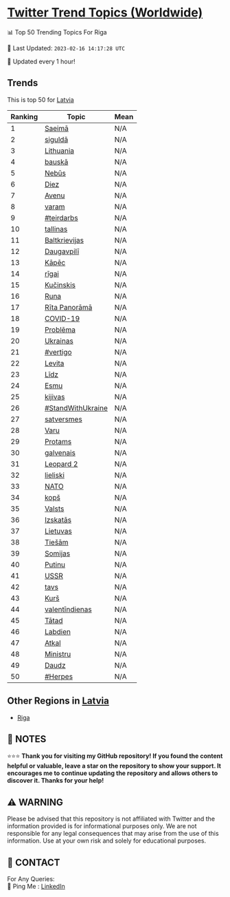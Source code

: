 [Twitter Trend Topics (Worldwide)](https://github.com/ErcinDedeoglu/Twitter-Trend-Topics)
==========


📊 Top 50 Trending Topics For Riga

📆 Last Updated: `2023-02-16 14:17:28 UTC`

🔧 Updated every 1 hour!


## Trends

This is top 50 for [Latvia](</Latvia>)

| Ranking | Topic | Mean |
| ------- | ------------ | ------------ |
| 1 | [Saeimā](http://twitter.com/search?q=Saeim%c4%81) | N/A |
| 2 | [siguldā](http://twitter.com/search?q=siguld%c4%81) | N/A |
| 3 | [Lithuania](http://twitter.com/search?q=Lithuania) | N/A |
| 4 | [bauskā](http://twitter.com/search?q=bausk%c4%81) | N/A |
| 5 | [Nebūs](http://twitter.com/search?q=Neb%c5%abs) | N/A |
| 6 | [Diez](http://twitter.com/search?q=Diez) | N/A |
| 7 | [Avenu](http://twitter.com/search?q=Avenu) | N/A |
| 8 | [varam](http://twitter.com/search?q=varam) | N/A |
| 9 | [#teirdarbs](http://twitter.com/search?q=%23teirdarbs) | N/A |
| 10 | [tallinas](http://twitter.com/search?q=tallinas) | N/A |
| 11 | [Baltkrievijas](http://twitter.com/search?q=Baltkrievijas) | N/A |
| 12 | [Daugavpilī](http://twitter.com/search?q=Daugavpil%c4%ab) | N/A |
| 13 | [Kāpēc](http://twitter.com/search?q=K%c4%81p%c4%93c) | N/A |
| 14 | [rīgai](http://twitter.com/search?q=r%c4%abgai) | N/A |
| 15 | [Kučinskis](http://twitter.com/search?q=Ku%c4%8dinskis) | N/A |
| 16 | [Runa](http://twitter.com/search?q=Runa) | N/A |
| 17 | [Rīta Panorāmā](http://twitter.com/search?q=R%c4%abta+Panor%c4%81m%c4%81) | N/A |
| 18 | [COVID-19](http://twitter.com/search?q=COVID-19) | N/A |
| 19 | [Problēma](http://twitter.com/search?q=Probl%c4%93ma) | N/A |
| 20 | [Ukrainas](http://twitter.com/search?q=Ukrainas) | N/A |
| 21 | [#vertigo](http://twitter.com/search?q=%23vertigo) | N/A |
| 22 | [Levita](http://twitter.com/search?q=Levita) | N/A |
| 23 | [Līdz](http://twitter.com/search?q=L%c4%abdz) | N/A |
| 24 | [Esmu](http://twitter.com/search?q=Esmu) | N/A |
| 25 | [kijivas](http://twitter.com/search?q=kijivas) | N/A |
| 26 | [#StandWithUkraine](http://twitter.com/search?q=%23StandWithUkraine) | N/A |
| 27 | [satversmes](http://twitter.com/search?q=satversmes) | N/A |
| 28 | [Varu](http://twitter.com/search?q=Varu) | N/A |
| 29 | [Protams](http://twitter.com/search?q=Protams) | N/A |
| 30 | [galvenais](http://twitter.com/search?q=galvenais) | N/A |
| 31 | [Leopard 2](http://twitter.com/search?q=Leopard+2) | N/A |
| 32 | [lieliski](http://twitter.com/search?q=lieliski) | N/A |
| 33 | [NATO](http://twitter.com/search?q=NATO) | N/A |
| 34 | [kopš](http://twitter.com/search?q=kop%c5%a1) | N/A |
| 35 | [Valsts](http://twitter.com/search?q=Valsts) | N/A |
| 36 | [Izskatās](http://twitter.com/search?q=Izskat%c4%81s) | N/A |
| 37 | [Lietuvas](http://twitter.com/search?q=Lietuvas) | N/A |
| 38 | [Tiešām](http://twitter.com/search?q=Tie%c5%a1%c4%81m) | N/A |
| 39 | [Somijas](http://twitter.com/search?q=Somijas) | N/A |
| 40 | [Putinu](http://twitter.com/search?q=Putinu) | N/A |
| 41 | [USSR](http://twitter.com/search?q=USSR) | N/A |
| 42 | [tavs](http://twitter.com/search?q=tavs) | N/A |
| 43 | [Kurš](http://twitter.com/search?q=Kur%c5%a1) | N/A |
| 44 | [valentīndienas](http://twitter.com/search?q=valent%c4%abndienas) | N/A |
| 45 | [Tātad](http://twitter.com/search?q=T%c4%81tad) | N/A |
| 46 | [Labdien](http://twitter.com/search?q=Labdien) | N/A |
| 47 | [Atkal](http://twitter.com/search?q=Atkal) | N/A |
| 48 | [Ministru](http://twitter.com/search?q=Ministru) | N/A |
| 49 | [Daudz](http://twitter.com/search?q=Daudz) | N/A |
| 50 | [#Herpes](http://twitter.com/search?q=%23Herpes) | N/A |



## Other Regions in [Latvia](</Latvia>)

* [Riga](</Latvia/Riga.md>)



## 📝 NOTES

⭐⭐⭐ **Thank you for visiting my GitHub repository! If you found the content helpful or valuable, leave a star on the repository to show your support. It encourages me to continue updating the repository and allows others to discover it. Thanks for your help!**


## ⚠️ WARNING

Please be advised that this repository is not affiliated with Twitter and the information provided is for informational purposes only. We are not responsible for any legal consequences that may arise from the use of this information. Use at your own risk and solely for educational purposes.


## 📨 CONTACT

 For Any Queries:  
            🏓 Ping Me : [LinkedIn](https://www.linkedin.com/in/ercindedeoglu/)
